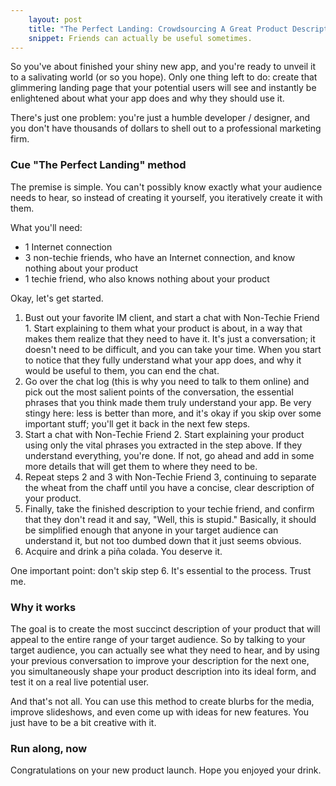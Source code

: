 ```yaml
---
    layout: post
    title: "The Perfect Landing: Crowdsourcing A Great Product Description"
    snippet: Friends can actually be useful sometimes.
---
```


So you've about finished your shiny new app, and you're ready to unveil it to a salivating world (or so you hope). Only one thing left to do: create that glimmering landing page that your potential users will see and instantly be enlightened about what your app does and why they should use it.

There's just one problem: you're just a humble developer / designer, and you don't have thousands of dollars to shell out to a professional marketing firm.

### Cue "The Perfect Landing" method ###

The premise is simple. You can't possibly know exactly what your audience needs to hear, so instead of creating it yourself, you iteratively create it with them.

What you'll need:

*   1 Internet connection
*   3 non-techie friends, who have an Internet connection, and know nothing about your product
*   1 techie friend, who also knows nothing about your product

Okay, let's get started.

1.   Bust out your favorite IM client, and start a chat with Non-Techie Friend 1. Start explaining to them what your product is about, in a way that makes them realize that they need to have it. It's just a conversation; it doesn't need to be difficult, and you can take your time. When you start to notice that they fully understand what your app does, and why it would be useful to them, you can end the chat.
2.   Go over the chat log (this is why you need to talk to them online) and pick out the most salient points of the conversation, the essential phrases that you think made them truly understand your app. Be very stingy here: less is better than more, and it's okay if you skip over some important stuff; you'll get it back in the next few steps.
3.   Start a chat with Non-Techie Friend 2. Start explaining your product using only the vital phrases you extracted in the step above. If they understand everything, you're done. If not, go ahead and add in some more details that will get them to where they need to be.
4.   Repeat steps 2 and 3 with Non-Techie Friend 3, continuing to separate the wheat from the chaff until you have a concise, clear description of your product.
5.   Finally, take the finished description to your techie friend, and confirm that they don't read it and say, "Well, this is stupid." Basically, it should be simplified enough that anyone in your target audience can understand it, but not too dumbed down that it just seems obvious.
6.   Acquire and drink a piña colada. You deserve it.

One important point: don't skip step 6. It's essential to the process. Trust me.

### Why it works ###

The goal is to create the most succinct description of your product that will appeal to the entire range of your target audience. So by talking to your target audience, you can actually see what they need to hear, and by using your previous conversation to improve your description for the next one, you simultaneously shape your product description into its ideal form, and test it on a real live potential user.

And that's not all. You can use this method to create blurbs for the media, improve slideshows, and even come up with ideas for new features. You just have to be a bit creative with it.

### Run along, now ###

Congratulations on your new product launch. Hope you enjoyed your drink.
